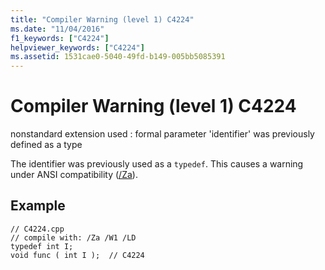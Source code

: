 ```yaml
---
title: "Compiler Warning (level 1) C4224"
ms.date: "11/04/2016"
f1_keywords: ["C4224"]
helpviewer_keywords: ["C4224"]
ms.assetid: 1531cae0-5040-49fd-b149-005bb5085391
---
```

# Compiler Warning (level 1) C4224

nonstandard extension used : formal parameter 'identifier' was previously defined as a type

The identifier was previously used as a `typedef`. This causes a warning under ANSI compatibility ([/Za](../../build/reference/za-ze-disable-language-extensions.md)).

## Example

```
// C4224.cpp
// compile with: /Za /W1 /LD
typedef int I;
void func ( int I );  // C4224
```